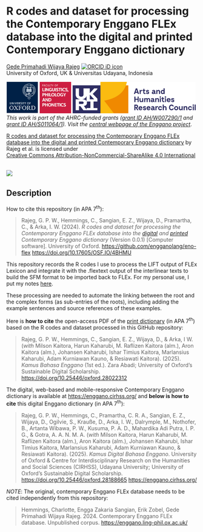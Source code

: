 R codes and dataset for processing the Contemporary Enggano FLEx
database into the digital and printed Contemporary Enggano dictionary
================
[Gede Primahadi Wijaya
Rajeg](https://www.ling-phil.ox.ac.uk/people/gede-rajeg)
<a itemprop="sameAs" content="https://orcid.org/0000-0002-2047-8621" href="https://orcid.org/0000-0002-2047-8621" target="orcid.widget" rel="noopener noreferrer" style="vertical-align:top;"><img src="https://orcid.org/sites/default/files/images/orcid_16x16.png" style="width:1em;margin-right:.5em;" alt="ORCID iD icon"></a><br>University
of Oxford, UK & Universitas Udayana, Indonesia

<!-- README.md is generated from README.Rmd. Please edit that file -->
<!-- badges: start -->
[<img src="file-oxweb-logo.gif" width="84"
alt="The University of Oxford" />](https://www.ox.ac.uk/)
[<img src="file-lingphil.png" width="83"
alt="Faculty of Linguistics, Philology and Phonetics, the University of Oxford" />](https://www.ling-phil.ox.ac.uk/)
[<img src="file-ahrc.png" width="325"
alt="Arts and Humanities Research Council (AHRC)" />](https://www.ukri.org/councils/ahrc/)
</br>*This work is part of the AHRC-funded grants ([grant ID
AH/W007290/1](https://gtr.ukri.org/projects?ref=AH%2FW007290%2F1) and
[grant ID
AH/S011064/1](https://gtr.ukri.org/projects?ref=AH%2FS011064%2F1)).
Visit the [central webpage of the Enggano
project](https://enggano.ling-phil.ox.ac.uk/)*.
<p xmlns:cc="http://creativecommons.org/ns#" xmlns:dct="http://purl.org/dc/terms/">
<a property="dct:title" rel="cc:attributionURL" href="https://github.com/engganolang/eno-flex">R
codes and dataset for processing the Contemporary Enggano FLEx database
into the digital and printed Contemporary Enggano dictionary</a> by
Rajeg et al. is licensed under
<a href="https://creativecommons.org/licenses/by-nc-sa/4.0/?ref=chooser-v1" target="_blank" rel="license noopener noreferrer" style="display:inline-block;">Creative
Commons Attribution-NonCommercial-ShareAlike 4.0
International<img style="height:22px!important;margin-left:3px;vertical-align:text-bottom;" src="https://mirrors.creativecommons.org/presskit/icons/cc.svg?ref=chooser-v1" alt=""><img style="height:22px!important;margin-left:3px;vertical-align:text-bottom;" src="https://mirrors.creativecommons.org/presskit/icons/by.svg?ref=chooser-v1" alt=""><img style="height:22px!important;margin-left:3px;vertical-align:text-bottom;" src="https://mirrors.creativecommons.org/presskit/icons/nc.svg?ref=chooser-v1" alt=""><img style="height:22px!important;margin-left:3px;vertical-align:text-bottom;" src="https://mirrors.creativecommons.org/presskit/icons/sa.svg?ref=chooser-v1" alt=""></a>
</p>

[![](https://img.shields.io/badge/doi-10.17605/OSF.IO/4BHMU-lightblue.svg)](https://doi.org/10.17605/OSF.IO/4BHMU)
<!-- badges: end -->

## Description

How to cite this repository (in APA 7<sup>th</sup>):

> Rajeg, G. P. W., Hemmings, C., Sangian, E. Z., Wijaya, D., Pramartha,
> C., & Arka, I. W. (2024). *R codes and dataset for processing the
> Contemporary Enggano FLEx database into the
> [digital](https://doi.org/10.25446/oxford.28188665) and
> [printed](https://doi.org/10.25446/oxford.28022312.v1) Contemporary
> Enggano dictionary* (Version 0.0.1) \[Computer software\]. University
> of Oxford. <https://github.com/engganolang/eno-flex>
> <https://doi.org/10.17605/OSF.IO/4BHMU>

This repository records the R codes I use to process the LIFT output of
FLEx Lexicon and integrate it with the .flextext output of the
interlinear texts to build the SFM format to be imported back to FLEx.
For my personal use, I put my notes
[here](https://github.com/engganolang/eno-flex/blob/main/contemporary-enggano-interlinear-text/README.md).

These processing are needed to automate the linking between the root and
the complex forms (as sub-entries of the roots), including adding the
example sentences and source references of these examples.

Here is **how to cite** the open-access PDF of the [print
dictionary](https://www.zaraabadipublisher.com/2024/12/kamus-bahasa-enggano_64.html)
(in APA 7<sup>th</sup>) based on the R codes and dataset processed in
this GitHub repository:

> Rajeg, G. P. W., Hemmings, C., Sangian, E. Z., Wijaya, D., & Arka, I
> W. (*with* Milson Kaitora, Harun Kaharubi, M. Raflizen Kaitora (alm.),
> Aron Kaitora (alm.), Johansen Kaharubi, Ishar Timius Kaitora,
> Marlansius Kaharubi, Adam Kurniawan Kauno, & Resiawati Kaitora).
> (2025). *Kamus Bahasa Enggano* (1st ed.). Zara Abadi; University of
> Oxford’s Sustainable Digital Scholarship.
> <https://doi.org/10.25446/oxford.28022312>

The digital, web-based and mobile-responsive Contemporary Enggano
dictionary is available at <https://enggano.cirhss.org/> and **below is
how to cite** this digital Enggano dictionary (in APA 7<sup>th</sup>):

> Rajeg, G. P. W., Hemmings, C., Pramartha, C. R. A., Sangian, E. Z.,
> Wijaya, D., Ogilvie, S., Krauße, D., Arka, I. W., Dalrymple, M.,
> Nothofer, B., Artanta Wibawa, P. W., Kusuma, P. A. D., Mahardika Adi
> Putra, I. P. G., & Gotra, A. A. N. M. A. (*with* Milson Kaitora, Harun
> Kaharubi, M. Raflizen Kaitora (alm.), Aron Kaitora (alm.), Johansen
> Kaharubi, Ishar Timius Kaitora, Marlansius Kaharubi, Adam Kurniawan
> Kauno, & Resiawati Kaitora). (2025). *Kamus Digital Bahasa Enggano*.
> University of Oxford & Centre for Interdisciplinary Research on the
> Humanities and Social Sciences (CIRHSS), Udayana University;
> University of Oxford’s Sustainable Digital Scholarship.
> <https://doi.org/10.25446/oxford.28188665>
> <https://enggano.cirhss.org/>

*NOTE*: The original, contemporary Enggano FLEx database needs to be
cited independently from this repository:

> Hemmings, Charlotte, Engga Zakaria Sangian, Erik Zobel, Gede Primahadi
> Wijaya Rajeg. 2024. Contemporary Enggano FLEx database. Unpublished
> corpus. <https://enggano.ling-phil.ox.ac.uk/>
